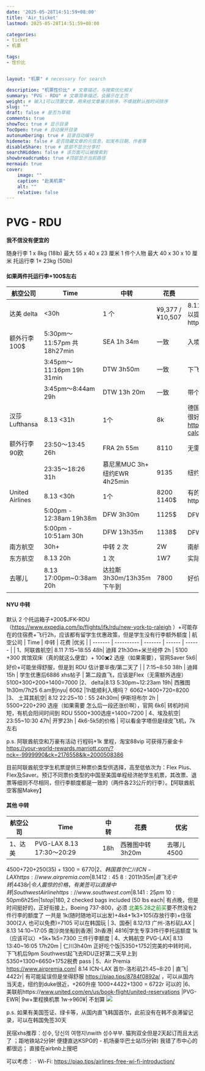 ```yaml
---
date: '2025-05-28T14:51:59+08:00'
title: 'Air_ticket'
lastmod: 2025-05-28T14:51:59+08:00

categories:
- ticket
- 机票

tags:
- 性价比


layout: "机票" # necessary for search

description: "机票性价比" # 文章描述，与搜索优化相关
summary: "PVG - RDU" # 文章简单描述，会展示在主页
weight: # 输入1可以顶置文章，用来给文章展示排序，不填就默认按时间排序
slug: ""
draft: false # 是否为草稿
comments: true
showToc: true # 显示目录
TocOpen: true # 自动展开目录
autonumbering: true # 目录自动编号
hidemeta: false # 是否隐藏文章的元信息，如发布日期、作者等
disableShare: true # 底部不显示分享栏
searchHidden: false # 该页面可以被搜索到
showbreadcrumbs: true #顶部显示当前路径
mermaid: true
cover:
    image: ""
    caption: "赴美机票"
    alt: ""
    relative: false
---
```


# PVG - RDU

**我不信没有便宜的**

随身行李 1 x 8kg (18lb) 最大 55 x 40 x 23 厘米
1 件个人物 最大 40 x 30 x 10 厘米
托运行李 1× 23kg (50lb)

#### 如果两件托运行李+100$左右

| 航空公司 | Time | 中转 | 花费 |优劣 |
| ------- | ---------- | ------- | ------ | ------ |
| 达美 delta | <30h | 1 个| ¥9,377 /¥10,507|8.11 已有同班 4 人坐同一班,9k 无里程积分，不可以提前选座，最后上飞机/ 1w 空间没大多少https://www.delta.com/us/en/baggage/overview
| 额外行李 100$| 5:30pm～11:57pm 共18h27min  | SEA 1h 34m | 一致 | 入境时间太短
| | 3:45pm～11:16pm	19h 31min| DTW 3h50m | 一致 | 下飞机去哪
| | 3:45pm～8:44am 	29h| DTW 13h 20m| 一致 | 带个睡袋？
| 汉莎 Lufthansa | 8.13 <31h | 1个 | 8k| 德国航班，可能无免费Wi-Fi，老机型很差，新机型很好 https://www.lufthansa.com/cn/zh/baggage-calculator.html#/results
| 额外行李90欧| 23:50～13:45 26h|  FRA 2h 55m| 8110| 无需入境，必须联程，打开一次机票价格升高一次
| | 23:35～18:26 31h| 慕尼黑MUC 3h+ 纽约EWR 4h25min| 9135| 纽约入境吗？| 
| United Airlines| 8.13 <30h | 1个| 8200 1140$ | 有的挺便宜，但是价格在变https://www.travelocity.com
| | 5:00pm - 12:38am 19h38m | DFW 3h30m|1125$ |  DFW入境快
| |  5:00pm - 10:51am 30h| DFW 13h35m|1138$ | DFW 要呆这么久吗？带个睡袋
| 南方航空|30h+|中转 2 次 |2W | 南航我判你死刑！
| 东方航空| 8.13 20h| 1 次|1W7 | 实际上达美在飞，NYU 中转 2h
| 去哪儿| 8.13 17:00pm~0:38am 20h| 达拉斯 3h30m/13h35m 下午到 |7800 |好价，票少

#### NYU 中转
默认 2 个托运箱子+200$JFK-RDU（https://www.expedia.com/lp/flights/jfk/rdu/new-york-to-raleigh ）+可能存在的住宿费+飞行2h，应该都有留学生优惠政策，但是学生没有行李额外额度
| 航空公司 | Time | 中转 | 花费 |优劣 |
| ------- | ---------- | ------- | ------ | ------ |
| 1、阿联酋航空| 8.11 7:15~18:55 48h| 迪拜 21h30m+米兰经停 2h | 5100 +300 宾馆双床（真的就这么便宜）+ 100✖️2 选座（如果需要），官网Saver 5k6| 好价+可能坐得舒服，但是到 RDU 估计要半夜/第二天了
| | 7:15~8:50 38h |  迪拜 15h | 学生优惠后6886 xhs帖子 | 第二段直飞，应该是Flex（无需额外选座）
5100+300+200+1400=7000
|2、 delta|8.13 5:30pm~12:23am 19h| 西雅图1h30m/7h25 6.am到nyu| 6062 |1h能顺利入境吗？ 
6062+1400+720=8200
|3、 土耳其航空| 8.12 22:25~10：55 24h30m| 伊斯坦布尔 2h | 5500+220+290 选座（如果需要 怎么后一段还涨价啊），官网 6k6| 转机时间短，有机会阳间时间到 RDU 
5500+300选座+1400=7200
| 4、埃及航空| 23:55~10:30 47h| 开罗23h | 4k6-5k5的价格 | 可以看金字塔但是绿皮飞机，7k左右


p.s. 阿联酋航空和万豪有活动 行程码+1k 里程，淘宝88vip 可获得万豪金卡
https://your-world-rewards.marriott.com/?nck=-9999990&ck=2176558&lk=2000508386

目前阿联酋航空学生机票提供三种票价类型供选择，高至低依次为：Flex Plus、Flex及Saver。预订不同票价类型的中国至美国单程经济舱学生机票，其改票、退票等细则不尽相同，但行李额度都是一致的（两件各23公斤的行李）。【阿联酋航空客服Makey】

#### 其他 中转
| 航空公司 | Time | 中转 | 花费 |优劣 |
| ------- | ---------- | ------- | ------ | ------ |
| 1、达美|PVG-LAX 8.13 17:30～20:29| 18h |西雅图中转3h20m | 去哪儿 4500| 好价，要买行李额度
4500+720+250(35$)+1300=6770 
| 2、韩国首尔仁川ICN-LAX https://www.airpremia.com | 8.14 12:45~8:20 11h35m|直飞无中转| 4438r | 令人震惊的价格，有美签可以直接中转
| Southwest Airline https://www.southwest.com| 8.14 1:25pm ~10:50pm 6h 25m |1 stop|$180, 2 checked bags included (50 lbs each| 有点晚，但是时间挺好的，正好衔接上，Boeing 737-800，必须<span style="color:green"> 北美5.28之前买</span>要不然没有2件行李的额度了
一共是 1k(随时随地可以出发)+4k4+1k3+105(存放行李)+住宿300(2人 也可以免费)=7105 可以在韩国玩
| 3、国泰| 8.12/13 广州-洛杉矶LAX | 8.13 14:10~17:05 南沙岗坐船到香港| 3h香港| 4816|学生专享3件行李托运额度
1k（应该可以）+5k+1k5=7300 三件行李额度
| 4、大韩航空 PVG-LAX| 8.13 13:40~16:05 17h20m | 仁川3h40m 正好吃个饭|5350+1752|完美的中转时间，下飞机后9pm Southwest起飞去RDU正好第二天早上到
5350+1300=6650+1752税费 pass
| 5、Air Premia https://www.airpremia.com| 8.14 ICN-LAX 首尔-洛杉矶21:45~8:20 | 直飞| 4422r| 有可能延误但是坐得舒服 https://piao.tips/8784f0892a/ ，可以从国内当天走，纽约到duke很近，+260升座
1000+4422+1300 = 6722r 可以的
|6、美联航https://www.united.com/en/us/book-flight/united-reservations
|PVG-EWR| 9w+里程换机票 1w->960¥| 不划算
![](content/i/870301c3-f785-4a09-b193-6ec880337e27.jpg)


p.s. 如果有美国签证、绿卡等，从国内直飞韩国首尔，此前没有在韩不良滞留记录，可以在韩国免签30天

民宿xhs推荐：성수, 당신의 여행지\nwith 성수부부. 猫狗双全但是2天起订而且太远了
；距地铁站2分钟! 便捷直达KSPO的 - 机场豪华巴士站(5分钟) 我错了市中心的都很远；
直接在airbnb上搜吧 

可以考虑：
·  Wi-Fi:  https://piao.tips/airlines-free-wi-fi-introduction/

